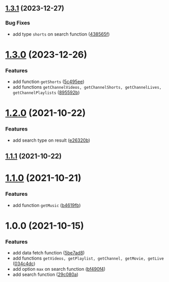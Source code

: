 ## [1.3.1](https://github.com/valmisson/ytubes/compare/v1.3.0...v1.3.1) (2023-12-27)


### Bug Fixes

* add type `shorts` on search function ([438565f](https://github.com/valmisson/ytubes/commit/438565fdc605a2ecb5b99301cfc93f46bed7053a))



# [1.3.0](https://github.com/valmisson/ytubes/compare/v1.2.0...v1.3.0) (2023-12-26)


### Features

* add function `getShorts` ([5c495ee](https://github.com/valmisson/ytubes/commit/5c495ee2824a7b71c178774d268edee90d24aa54))
* add functions `getChannelVideos, getChannelShorts, getChannelLives, getChannelPlaylists` ([895592b](https://github.com/valmisson/ytubes/commit/895592b82ef17a867c61ad048914acec601dba86))



# [1.2.0](https://github.com/valmisson/ytubes/compare/v1.1.1...v1.2.0) (2021-10-22)


### Features

* add search type on result ([e26320b](https://github.com/valmisson/ytubes/commit/e26320b3bd1035ac77f2d0543a2ba972c718bccb))



## [1.1.1](https://github.com/valmisson/ytubes/compare/v1.1.0...v1.1.1) (2021-10-22)



# [1.1.0](https://github.com/valmisson/ytubes/compare/v1.0.0...v1.1.0) (2021-10-21)


### Features

* add function `getMusic` ([b4619fb](https://github.com/valmisson/ytubes/commit/b4619fb306581b2fccb39c31af8d71aaa99bb49d))



# 1.0.0 (2021-10-15)


### Features

* add data fetch function ([5be7ad8](https://github.com/valmisson/ytubes/commit/5be7ad86e04fb0804db8fc902d604a29ad92b28e))
* add functions `getVideos, getPlaylist, getChannel, getMovie, getLive` ([034c4dc](https://github.com/valmisson/ytubes/commit/034c4dca57279cbdf4490589bcaa96f958c070e4))
* add option `max` on search function ([bf490f4](https://github.com/valmisson/ytubes/commit/bf490f4673ae44e3381da96a20fd4d60bea1391a))
* add search function ([29c080a](https://github.com/valmisson/ytubes/commit/29c080ad195c7bbb254d7efc990318d1fda81e74))



